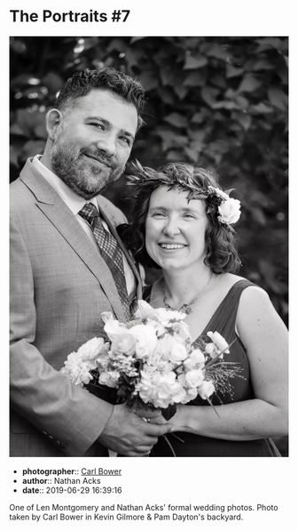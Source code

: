 # The Portraits \#7

![One of Len Montgomery and Nathan Acks' formal wedding photos](assets/2019-06-29-set-2-the-portraits-07.webp)

* **photographer**:: [Carl Bower](https://carlbowerphotos.com)  
* **author**:: Nathan Acks  
* **date**:: 2019-06-29 16:39:16

One of Len Montgomery and Nathan Acks' formal wedding photos. Photo taken by Carl Bower in Kevin Gilmore & Pam Dayton's backyard.
